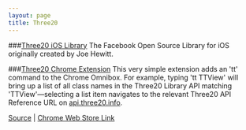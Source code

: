 ```yaml
---
layout: page
title: Three20
---
```

###[Three20 iOS Library](https://github.com/facebook/three20)
The Facebook Open Source Library for iOS originally created by Joe Hewitt.

###[Three20 Chrome Extension](./chrome-extension)
This very simple extension adds an 'tt' command to the Chrome Omnibox. For example, typing 'tt TTView' will bring up a list of all class names in the Three20 Library API matching 'TTView'—selecting a list item navigates to the relevant Three20 API Reference URL on [api.three20.info](http://api.three20.info). 

[Source](https://github.com/jwang/three20-chrome-extension) | [Chrome Web Store Link](https://chrome.google.com/extensions/detail/nbkcgmaaghokgoidfhfdddlgolegpknf?hl=en)